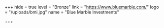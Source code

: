 +++
hide = true
level = "Bronze"
link = "https://www.bluemarble.com/"
logo = "/uploads/bmi.jpg"
name = "Blue Marble Investments"

+++
